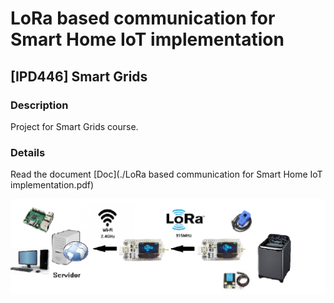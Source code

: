 # LoRa based communication for Smart Home IoT implementation
## [IPD446] Smart Grids
### Description

Project for Smart Grids course.

### Details

Read the document [Doc](./LoRa based communication for Smart Home IoT implementation.pdf)

![system](./imgs/sistema.png)